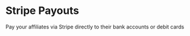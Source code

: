 Stripe Payouts
======================

Pay your affiliates via Stripe directly to their bank accounts or debit cards